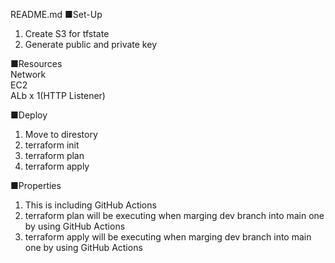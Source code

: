 README.md
■Set-Up
1. Create S3 for tfstate
2. Generate public and private key

■Resources
<br />
Network
<br />
EC2
<br />
ALb x 1(HTTP Listener)

■Deploy
1. Move to direstory
2. terraform init
3. terraform plan
4. terraform apply

■Properties
1. This is including GitHub Actions
2. terraform plan will be executing when marging dev branch into main one by using GitHub Actions
3. terraform apply will be executing when marging dev branch into main one by using GitHub Actions